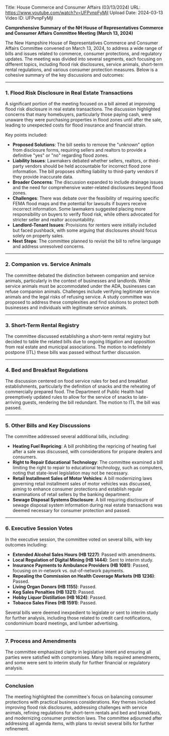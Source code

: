 Title: House Commerce and Consumer Affairs (03/13/2024)
URL: https://www.youtube.com/watch?v=UFPvnpFyMjI
Upload Date: 2024-03-13
Video ID: UFPvnpFyMjI

**Comprehensive Summary of the NH House of Representatives Commerce and Consumer Affairs Committee Meeting (March 13, 2024)**

The New Hampshire House of Representatives Commerce and Consumer Affairs Committee convened on March 13, 2024, to address a wide range of bills and issues related to commerce, consumer protections, and regulatory updates. The meeting was divided into several segments, each focusing on different topics, including flood risk disclosures, service animals, short-term rental regulations, and various consumer protection measures. Below is a cohesive summary of the key discussions and outcomes:

---

### **1. Flood Risk Disclosure in Real Estate Transactions**  
A significant portion of the meeting focused on a bill aimed at improving flood risk disclosure in real estate transactions. The discussion highlighted concerns that many homebuyers, particularly those paying cash, were unaware they were purchasing properties in flood zones until after the sale, leading to unexpected costs for flood insurance and financial strain.  

Key points included:  
- **Proposed Solutions**: The bill seeks to remove the "unknown" option from disclosure forms, requiring sellers and realtors to provide a definitive "yes" or "no" regarding flood zones.  
- **Liability Issues**: Lawmakers debated whether sellers, realtors, or third-party vendors should be held accountable for incorrect flood zone information. The bill proposes shifting liability to third-party vendors if they provide inaccurate data.  
- **Broader Concerns**: The discussion expanded to include drainage issues and the need for comprehensive water-related disclosures beyond flood zones.  
- **Challenges**: There was debate over the feasibility of requiring specific FEMA flood maps and the potential for lawsuits if buyers receive incorrect information. Some lawmakers suggested placing more responsibility on buyers to verify flood risk, while others advocated for stricter seller and realtor accountability.  
- **Landlord-Tenant Issues**: Provisions for renters were initially included but faced pushback, with some arguing that disclosures should focus solely on property sales.  
- **Next Steps**: The committee planned to revisit the bill to refine language and address unresolved concerns.

---

### **2. Companion vs. Service Animals**  
The committee debated the distinction between companion and service animals, particularly in the context of businesses and landlords. While service animals must be accommodated under the ADA, businesses can refuse companion animals. Challenges include verifying legitimate service animals and the legal risks of refusing service. A study committee was proposed to address these complexities and find solutions to protect both businesses and individuals with legitimate service animals.

---

### **3. Short-Term Rental Registry**  
The committee discussed establishing a short-term rental registry but decided to table the related bills due to ongoing litigation and opposition from real estate and municipal associations. The motion to indefinitely postpone (ITL) these bills was passed without further discussion.

---

### **4. Bed and Breakfast Regulations**  
The discussion centered on food service rules for bed and breakfast establishments, particularly the definition of snacks and the reheating of commercially prepared food. The Department of Public Health had preemptively updated rules to allow for the service of snacks to late-arriving guests, rendering the bill redundant. The motion to ITL the bill was passed.

---

### **5. Other Bills and Key Discussions**  
The committee addressed several additional bills, including:  
- **Heating Fuel Repricing**: A bill prohibiting the repricing of heating fuel after a sale was discussed, with considerations for propane dealers and consumers.  
- **Right to Repair Educational Technology**: The committee examined a bill limiting the right to repair to educational technology, such as computers, noting that state-level legislation may not be necessary.  
- **Retail Installment Sales of Motor Vehicles**: A bill modernizing laws governing retail installment sales of motor vehicles was discussed, aiming to enhance consumer protections and establish regular examinations of retail sellers by the banking department.  
- **Sewage Disposal Systems Disclosure**: A bill requiring disclosure of sewage disposal system information during real estate transactions was deemed necessary for consumer protection and passed.  

---

### **6. Executive Session Votes**  
In the executive session, the committee voted on several bills, with key outcomes including:  
- **Extended Alcohol Sales Hours (HB 1227)**: Passed with amendments.  
- **Local Regulation of Digital Mining (HB 1444)**: Sent to interim study.  
- **Insurance Payments to Ambulance Providers (HB 1081)**: Passed, focusing on in-network vs. out-of-network payments.  
- **Repealing the Commission on Health Coverage Markets (HB 1236)**: Passed.  
- **Living Organ Donors (HB 1155)**: Passed.  
- **Keg Sales Penalties (HB 1321)**: Passed.  
- **Hobby Liquor Distillation (HB 1624)**: Passed.  
- **Tobacco Sales Fines (HB 1591)**: Passed.  

Several bills were deemed inexpedient to legislate or sent to interim study for further analysis, including those related to credit card notifications, condominium board meetings, and lumber advertising.

---

### **7. Process and Amendments**  
The committee emphasized clarity in legislative intent and ensuring all parties were satisfied with compromises. Many bills required amendments, and some were sent to interim study for further financial or regulatory analysis.

---

### **Conclusion**  
The meeting highlighted the committee's focus on balancing consumer protections with practical business considerations. Key themes included improving flood risk disclosures, addressing challenges with service animals, refining regulations for short-term rentals and bed and breakfasts, and modernizing consumer protection laws. The committee adjourned after addressing all agenda items, with plans to revisit several bills for further refinement.